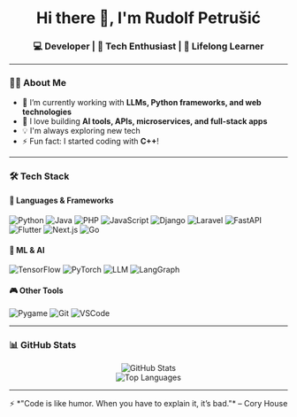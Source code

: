 <!-- GitHub Profile README -->

<h1 align="center">Hi there 👋, I'm Rudolf Petrušić</h1>
<h3 align="center">💻 Developer | 🚀 Tech Enthusiast | 🧠 Lifelong Learner</h3>

---

### 👨‍💻 About Me

- 🌱 I’m currently working with **LLMs, Python frameworks, and web technologies**
- 🔭 I love building **AI tools, APIs, microservices, and full-stack apps**
- 💡 I'm always exploring new tech 
- ⚡ Fun fact: I started coding with **C++**!

---

### 🛠️ Tech Stack

#### 🧠 Languages & Frameworks
![Python](https://img.shields.io/badge/Python-blue?style=flat&logo=python&logoColor=white)
![Java](https://img.shields.io/badge/Java-red?style=flat&logo=openjdk&logoColor=white)
![PHP](https://img.shields.io/badge/PHP-777bb3?style=flat&logo=php&logoColor=white)
![JavaScript](https://img.shields.io/badge/JavaScript-yellow?style=flat&logo=javascript&logoColor=black)
![Django](https://img.shields.io/badge/Django-green?style=flat&logo=django&logoColor=white)
![Laravel](https://img.shields.io/badge/Laravel-red?style=flat&logo=laravel&logoColor=white)
![FastAPI](https://img.shields.io/badge/FastAPI-teal?style=flat&logo=fastapi&logoColor=white)
![Flutter](https://img.shields.io/badge/Flutter-blue?style=flat&logo=flutter&logoColor=white)
![Next.js](https://img.shields.io/badge/Next.js-black?style=flat&logo=nextdotjs&logoColor=white)
![Go](https://img.shields.io/badge/Go-00ADD8?style=flat&logo=go&logoColor=white)


#### 🤖 ML & AI
![TensorFlow](https://img.shields.io/badge/TensorFlow-orange?style=flat&logo=tensorflow&logoColor=white)
![PyTorch](https://img.shields.io/badge/PyTorch-red?style=flat&logo=pytorch&logoColor=white)
![LLM](https://img.shields.io/badge/LLM-blue?style=flat&logo=openai&logoColor=white)
![LangGraph](https://img.shields.io/badge/LangGraph-grey?style=flat&logo=graphql&logoColor=white)

#### 🎮 Other Tools
![Pygame](https://img.shields.io/badge/Pygame-lightgrey?style=flat&logo=python&logoColor=white)
![Git](https://img.shields.io/badge/Git-F05032?style=flat&logo=git&logoColor=white)
![VSCode](https://img.shields.io/badge/VSCode-007ACC?style=flat&logo=visual-studio-code&logoColor=white)

---

### 📊 GitHub Stats

<p align="center">
  <img src="https://github-readme-stats.vercel.app/api?username=rudolf301&show_icons=true&theme=tokyonight" alt="GitHub Stats" />
  <br/>
  <img src="https://github-readme-stats.vercel.app/api/top-langs/?username=rudolf301&layout=compact&theme=tokyonight" alt="Top Languages" />
</p>

---




<p align="center">
  ⚡ *"Code is like humor. When you have to explain it, it’s bad."* – Cory House
</p>

